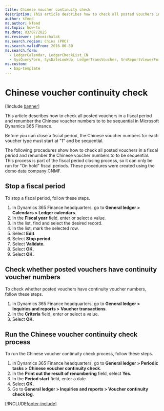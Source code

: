 ```yaml
---
title: Chinese voucher continuity check
description: This article describes how to check all posted vouchers in a fiscal period and renumber the Chinese voucher numbers to to be sequential in Microsoft Dynamics 365 Finance.
author: kfend
ms.author: kfend
ms.topic: how-to
ms.date: 03/07/2025
ms.reviewer: johnmichalak
ms.search.region: China (PRC)
ms.search.validFrom: 2016-06-30
ms.search.form: 
  - LedgerCalendar, LedgerCheckList_CN
  - SysQueryForm, SysDateLookUp, LedgerTransVoucher, SrsReportViewerForm, LedgerVoucherRenumberLog_CN
ms.custom: 
  - bap-template
---
```


# Chinese voucher continuity check

[!include [banner](../../includes/banner.md)]

This article describes how to check all posted vouchers in a fiscal period and renumber the Chinese voucher numbers to to be sequential in Microsoft Dynamics 365 Finance.

Before you can close a fiscal period, the Chinese voucher numbers for each voucher type must start at "1" and be sequential.

The following procedures show how to check all posted vouchers in a fiscal period and renumber the Chinese voucher numbers to to be sequential. This process is part of the fiscal period closing process, so it can only be run for "On hold" fiscal periods. These procedures were created using the demo data company CNMF.

## Stop a fiscal period

To stop a fiscal period, follow these steps.

1. In Dynamics 365 Finance headquarters, go to **General ledger \> Calendars \> Ledger calendars**.
1. In the **Fiscal year** field, enter or select a value.
1. In the list, find and select the desired record.
1. In the list, mark the selected row.
1. Select **Edit**.
1. Select **Stop period**.
1. Select **Validate**.
1. Select **OK**.
1. Select **OK**.

## Check whether posted vouchers have continuity voucher numbers

To check whether posted vouchers have continuity voucher numbers, follow these steps.

1. In Dynamics 365 Finance headquarters, go to **General ledger \> Inquiries and reports \> Voucher transactions**.
1. In the **Criteria** field, enter or select a value.
1. Select **OK**.

## Run the Chinese voucher continuity check process

To run the Chinese voucher continuity check process, follow these steps.

1. In Dynamics 365 Finance headquarters, go to **General ledger \> Periodic tasks \> Chinese voucher continuity check**.
1. In the **Print out the result of renumbering** field, select **Yes**.
1. In the **Period start** field, enter a date.
1. Select **OK**.
1. Go to **General ledger \> Inquiries and reports \> Voucher continuity check log**.



[!INCLUDE[footer-include](../../../includes/footer-banner.md)]
